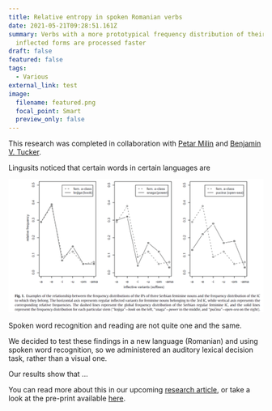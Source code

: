 ```yaml
---
title: Relative entropy in spoken Romanian verbs
date: 2021-05-21T09:28:51.161Z
summary: Verbs with a more prototypical frequency distribution of their
  inflected forms are processed faster
draft: false
featured: false
tags:
  - Various
external_link: test
image:
  filename: featured.png
  focal_point: Smart
  preview_only: false
---
```

This research was completed in collaboration with [Petar Milin](https://www.birmingham.ac.uk/staff/profiles/languages/milin-petar.aspx) and [Benjamin V. Tucker](https://sites.ualberta.ca/~bvtucker/index.html).

Lingusits noticed that certain words in certain languages are 

![](re.png)



Spoken word recognition and reading are not quite one and the same. 

We decided to test these findings in a new language (Romanian) and using spoken word recognition, so we administered an auditory lexical decision task, rather than a visual one.

Our results show that ... 

You can read more about this in our upcoming [research article](https://benjamins.com/catalog/ml.20010.nen), or take a look at the pre-print available [here](https://psyarxiv.com/fb6p9/).